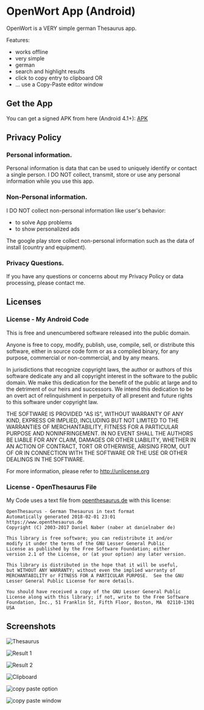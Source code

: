 # OpenWort App (Android)

OpenWort is a VERY simple german Thesaurus app.

Features:

 -  works offline
 -  very simple
 -  german
 -  search and highlight results
 -  click to copy entry to clipboard OR
 -  ... use a Copy-Paste editor window

## Get the App

You can get a signed APK from here (Android 4.1+): [APK](https://raw.githubusercontent.com/no-go/Wortschatz/master/app/release/app-release.apk)

## Privacy Policy

### Personal information.

Personal information is data that can be used to uniquely identify or contact a single person. I DO NOT collect, transmit, store or use any personal information while you use this app.

### Non-Personal information.

I DO NOT collect non-personal information like user's behavior:

 -  to solve App problems
 -  to show personalized ads

The google play store collect non-personal information such as the data of install (country and equipment).

### Privacy Questions.

If you have any questions or concerns about my Privacy Policy or data processing, please contact me.


## Licenses

### License - My Android Code

This is free and unencumbered software released into the public domain.

Anyone is free to copy, modify, publish, use, compile, sell, or distribute this software, either in source code form or as a compiled binary, for any purpose, commercial or non-commercial, and by any means.

In jurisdictions that recognize copyright laws, the author or authors of this software dedicate any and all copyright interest in the software to the public domain. We make this dedication for the benefit of the public at large and to the detriment of our heirs and successors. We intend this dedication to be an overt act of relinquishment in perpetuity of all present and future rights to this software under copyright law.

THE SOFTWARE IS PROVIDED "AS IS", WITHOUT WARRANTY OF ANY KIND, EXPRESS OR IMPLIED, INCLUDING BUT NOT LIMITED TO THE WARRANTIES OF MERCHANTABILITY, FITNESS FOR A PARTICULAR PURPOSE AND NONINFRINGEMENT. IN NO EVENT SHALL THE AUTHORS BE LIABLE FOR ANY CLAIM, DAMAGES OR OTHER LIABILITY, WHETHER IN AN ACTION OF CONTRACT, TORT OR OTHERWISE, ARISING FROM, OUT OF OR IN CONNECTION WITH THE SOFTWARE OR THE USE OR OTHER DEALINGS IN THE SOFTWARE.

For more information, please refer to http://unlicense.org

### License - OpenThesaurus File

My Code uses a text file from [openthesaurus.de](https://www.openthesaurus.de)
with this license:

    OpenThesaurus - German Thesaurus in text format
    Automatically generated 2018-02-01 23:01
    https://www.openthesaurus.de
    Copyright (C) 2003-2017 Daniel Naber (naber at danielnaber de)
    
    This library is free software; you can redistribute it and/or
    modify it under the terms of the GNU Lesser General Public
    License as published by the Free Software Foundation; either
    version 2.1 of the License, or (at your option) any later version.
    
    This library is distributed in the hope that it will be useful,
    but WITHOUT ANY WARRANTY; without even the implied warranty of
    MERCHANTABILITY or FITNESS FOR A PARTICULAR PURPOSE.  See the GNU
    Lesser General Public License for more details.
    
    You should have received a copy of the GNU Lesser General Public
    License along with this library; if not, write to the Free Software
    Foundation, Inc., 51 Franklin St, Fifth Floor, Boston, MA  02110-1301 USA

## Screenshots

![Thesaurus](img/thesaurus.jpg)

![Result 1](img/result.jpg)

![Result 2](img/result2.jpg)

![Clipboard](img/clipboard.jpg)

![copy paste option](img/copypaste.jpg)

![copy paste window](img/copypastewin.jpg)

